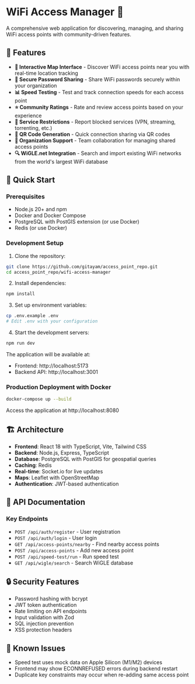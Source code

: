 # WiFi Access Manager 📶

A comprehensive web application for discovering, managing, and sharing WiFi access points with community-driven features.

## 🌟 Features

- **📍 Interactive Map Interface** - Discover WiFi access points near you with real-time location tracking
- **🔐 Secure Password Sharing** - Share WiFi passwords securely within your organization
- **📊 Speed Testing** - Test and track connection speeds for each access point
- **⭐ Community Ratings** - Rate and review access points based on your experience
- **🚫 Service Restrictions** - Report blocked services (VPN, streaming, torrenting, etc.)
- **📱 QR Code Generation** - Quick connection sharing via QR codes
- **🏢 Organization Support** - Team collaboration for managing shared access points
- **🔍 WiGLE.net Integration** - Search and import existing WiFi networks from the world's largest WiFi database

## 🚀 Quick Start

### Prerequisites

- Node.js 20+ and npm
- Docker and Docker Compose
- PostgreSQL with PostGIS extension (or use Docker)
- Redis (or use Docker)

### Development Setup

1. Clone the repository:
```bash
git clone https://github.com/gitayam/access_point_repo.git
cd access_point_repo/wifi-access-manager
```

2. Install dependencies:
```bash
npm install
```

3. Set up environment variables:
```bash
cp .env.example .env
# Edit .env with your configuration
```

4. Start the development servers:
```bash
npm run dev
```

The application will be available at:
- Frontend: http://localhost:5173
- Backend API: http://localhost:3001

### Production Deployment with Docker

```bash
docker-compose up --build
```

Access the application at http://localhost:8080

## 🏗️ Architecture

- **Frontend**: React 18 with TypeScript, Vite, Tailwind CSS
- **Backend**: Node.js, Express, TypeScript
- **Database**: PostgreSQL with PostGIS for geospatial queries
- **Caching**: Redis
- **Real-time**: Socket.io for live updates
- **Maps**: Leaflet with OpenStreetMap
- **Authentication**: JWT-based authentication

## 📝 API Documentation

### Key Endpoints

- `POST /api/auth/register` - User registration
- `POST /api/auth/login` - User login
- `GET /api/access-points/nearby` - Find nearby access points
- `POST /api/access-points` - Add new access point
- `POST /api/speed-test/run` - Run speed test
- `GET /api/wigle/search` - Search WiGLE database

## 🔒 Security Features

- Password hashing with bcrypt
- JWT token authentication
- Rate limiting on API endpoints
- Input validation with Zod
- SQL injection prevention
- XSS protection headers

## 🐛 Known Issues

- Speed test uses mock data on Apple Silicon (M1/M2) devices
- Frontend may show ECONNREFUSED errors during backend restart
- Duplicate key constraints may occur when re-adding same access point